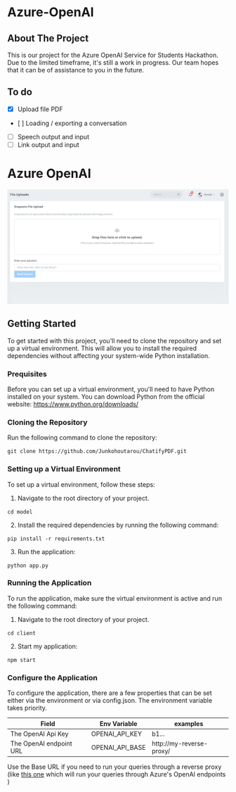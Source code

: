 # Azure-OpenAI
## About The Project
This is our project for the Azure OpenAI Service for Students Hackathon. Due to the limited timeframe, it's still a work in progress. Our team hopes that it can be of assistance to you in the future.
## To do
- [x] Upload file PDF
- [ ] Loading / exporting a conversation
- [ ] Speech output and input
- [ ] Link output and input
 
# Azure OpenAI

![Alt text](image.png)

## Getting Started
To get started with this project, you'll need to clone the repository and set up a virtual environment. This will allow you to install the required dependencies without affecting your system-wide Python installation.

### Prequisites
Before you can set up a virtual environment, you'll need to have Python installed on your system. You can download Python from the official website: https://www.python.org/downloads/

### Cloning the Repository
Run the following command to clone the repository:
```
git clone https://github.com/Junkohoutarou/ChatifyPDF.git
```

### Setting up a Virtual Environment
To set up a virtual environment, follow these steps:

1. Navigate to the root directory of your project.
```
cd model
```
2. Install the required dependencies by running the following command:
```
pip install -r requirements.txt
```
3. Run the application:
```
python app.py
```

### Running the Application
To run the application, make sure the virtual environment is active and run the following command:

1. Navigate to the root directory of your project.
```
cd client
```
2. Start my application:
```
npm start
```

### Configure the Application
To configure the application, there are a few properties that can be set either via the environment or via config.json.  The environment variable takes priority.

| Field                   | Env Variable    | examples                                           |
|-------------------------|-----------------|----------------------------------------------------|
| The OpenAI Api Key      | OPENAI_API_KEY  | b1...                                             
| The OpenAI endpoint URL | OPENAI_API_BASE | http://my-reverse-proxy/ 

Use the Base URL if you need to run your queries through a reverse proxy (like [this one](https://github.com/stulzq/azure-openai-proxy) which will run your queries through Azure's OpenAI endpoints )
